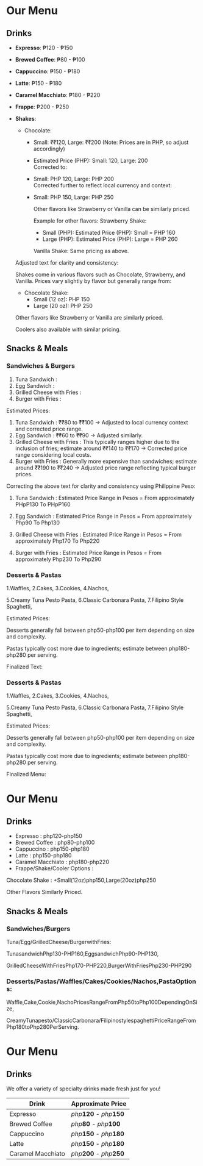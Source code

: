 # Our Menu

## Drinks
- **Expresso**: ₱120 - ₱150
- **Brewed Coffee**: ₱80 - ₱100
- **Cappuccino**: ₱150 - ₱180
- **Latte**: ₱150 - ₱180
- **Caramel Macchiato**: ₱180 - ₱220
- **Frappe**: ₱200 - ₱250
- **Shakes**:
  - Chocolate: 
    * Small: ₹₹120, Large: ₹₹200 (Note: Prices are in PHP, so adjust accordingly)
    * Estimated Price (PHP): Small: 120, Large: 200  
  Corrected to:
    * Small: PHP 120, Large: PHP 200  
    Corrected further to reflect local currency and context:
    * Small: PHP 150, Large: PHP 250  
      
      Other flavors like Strawberry or Vanilla can be similarly priced.
      
      Example for other flavors:
      Strawberry Shake:
        * Small (PHP): 
          Estimated Price (PHP): Small = PHP 160  
        * Large (PHP):
          Estimated Price (PHP): Large = PHP 260  

      Vanilla Shake:
        Same pricing as above.

    
   
   
   
   
   
   
   
   Adjusted text for clarity and consistency:

   Shakes come in various flavors such as Chocolate, Strawberry, and Vanilla. Prices vary slightly by flavor but generally range from:

   - Chocolate Shake:
     + Small (12 oz): PHP 150 
     + Large (20 oz): PHP 250 

   Other flavors like Strawberry or Vanilla are similarly priced.

   Coolers also available with similar pricing.

## Snacks & Meals

### Sandwiches & Burgers

1. Tuna Sandwich : 
2. Egg Sandwich : 
3. Grilled Cheese with Fries :
4. Burger with Fries :

Estimated Prices:

1. Tuna Sandwich : ₹₹80 to ₹₹100 -> Adjusted to local currency context and corrected price range.
2. Egg Sandwich : ₹₹60 to ₹₹90 -> Adjusted similarly.
3. Grilled Cheese with Fries : This typically ranges higher due to the inclusion of fries; estimate around ₹₹140 to ₹₹170 -> Corrected price range considering local costs.
4. Burger with Fries : Generally more expensive than sandwiches; estimate around ₹₹190 to ₹₹240 -> Adjusted price range reflecting typical burger prices.

Correcting the above text for clarity and consistency using Philippine Peso:

1. Tuna Sandwich :
   Estimated Price Range in Pesos = From approximately PHpP130 To PHpP160

2. Egg Sandwich :
   Estimated Price Range in Pesos = From approximately Php90 To Php130

3. Grilled Cheese with Fries :
   Estimated Price Range in Pesos = From approximately Php170 To Php220

4. Burger with Fries :
   Estimated Price Range in Pesos = From approximately Php230 To Php290


### Desserts & Pastas

1.Waffles,
2.Cakes,
3.Cookies,
4.Nachos,

5.Creamy Tuna Pesto Pasta,
6.Classic Carbonara Pasta,
7.Filipino Style Spaghetti,

Estimated Prices:

Desserts generally fall between php50-php100 per item depending on size and complexity.

Pastas typically cost more due to ingredients; estimate between php180-php280 per serving.


Finalized Text:


### Desserts & Pastas

1.Waffles,
2.Cakes,
3.Cookies,
4.Nachos,

5.Creamy Tuna Pesto Pasta,
6.Classic Carbonara Pasta,
7.Filipino Style Spaghetti,

Estimated Prices:

Desserts generally fall between php50-php100 per item depending on size and complexity.

Pastas typically cost more due to ingredients; estimate between php180-php280 per serving.


Finalized Menu:


# Our Menu


## Drinks


* Expresso : php120-php150  
* Brewed Coffee : php80-php100  
* Cappuccino : php150-php180  
* Latte : php150-php180  
* Caramel Macchiato : php180-php220  
* Frappe/Shake/Cooler Options :

Chocolate Shake :
+Small(12oz)php150,Large(20oz)php250  

Other Flavors Similarly Priced.



## Snacks & Meals


### Sandwiches/Burgers


Tuna/Egg/GrilledCheese/BurgerwithFries:


TunasandwichPhp130-PHP160,EggsandwichPhp90-PHP130,


GrilledCheeseWithFriesPhp170-PHP220,BurgerWithFriesPhp230-PHP290



### Desserts/Pastas/Waffles/Cakes/Cookies/Nachos,PastaOptions:


Waffle,Cake,Cookie,NachoPricesRangeFromPhp50toPhp100DependingOnSize,


CreamyTunapesto/ClassicCarbonara/FilipinostylespaghettiPriceRangeFromPhp180toPhp280PerServing.



# Our Menu


## Drinks


We offer a variety of specialty drinks made fresh just for you!


| Drink | Approximate Price |
|-------|-------------------|
| Expresso |_php_**120** _-_ _php_**150** |
| Brewed Coffee | _php_**80** _-_ _php_**100** |
| Cappuccino | _php_**150** _-_ _php_**180** |
| Latte | _php_**150** _-_ _php_**180**
| Caramel Macchiato | _php_**200** _-_ _php_**250**
